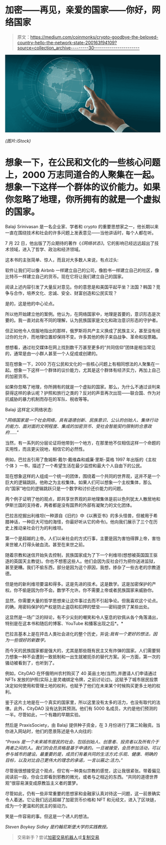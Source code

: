 # 加密——再见，亲爱的国家——你好，网络国家

> 原文：<https://medium.com/coinmonks/crypto-goodbye-the-beloved-country-hello-the-network-state-200163f94109?source=collection_archive---------30----------------------->

![](img/2d1346f02bc7f060ac5f6e276b55e581.png)

*(图片:iStock)*

# 想象一下，在公民和文化的一些核心问题上，2000 万志同道合的人聚集在一起。想象一下这样一个群体的议价能力。如果你忽略了地理，你所拥有的就是一个虚拟的国家。

Balaji Srinivasan 是一名企业家、学者和 crypto 的重要思想家之一，他长期以来一直在围绕技术和社会的许多问题上发表意见——当他讲话时，每个人都在听。

7 月 22 日，他出版了万众期待的著作《*《网络状态》*。它的影响已经远远超出了技术领域，进入了哲学、政治和经济领域。

这本书的主张简单、惊人，而且对大多数人来说，有点过头:

软件让我们可以像 Airbnb 一样建立自己的公司，像脸书一样建立自己的社区，像比特币一样建立自己的货币。现在它将让我们建立自己的国家。

阅读上述内容引发了大量反对意见。你的意思是和美国平起平坐？法国？韩国？竞争与合作，培养文化、忠诚、安全、财富创造和公民实现？

是的，这是他的中心论点。

所以他开始建立他的案例。他认为，在网络国家中，地理是首要的，意识形态是次要的。我一直对此有不同的理解，认为民族国家是文化和政治意识形态的守护者。

但正如他令人信服地指出的那样，俄罗斯将共产主义换成了民族主义，甚至没有经过你的允许，而地理位置却保持不变。许多其他的例子来自战争、革命和投票箱。

想想看，通过社交媒体在网上找到数千万甚至更多的“共同信仰”团体是相当常见的，通常是由一小群人甚至一个人促成或创建的。

现在想象一下，2000 万在公民和文化的一些核心问题上有相同想法的人聚集在一起。想象一下这样一个群体的议价能力，尤其是这个群体有经济实力，再加上自己的加密货币。

如果你忽略了地理，你所拥有的就是一个虚拟的国家。那么，为什么不通过谈判来获得这样的承认呢？护照和旅行之类的？反对的声音再次出现——联合国、作为对抗威胁的暴力机制而存在的军队、税收等等。

Balaji 这样定义网络状态:

"*网络国家是一个社会网络，具有道德创新、民族意识、公认的创始人、集体行动的能力、面对面的文明程度、集成的加密货币、受社会智能契约限制的合意政府……"*

当然，有一系列的分层论证将他带到一个地方，在那里他不仅相信这样一个命题的实用性，而且更尖锐地，相信它的必然性。

例如，巴拉吉引用了詹姆斯·戴尔·戴维森和威廉·里斯-莫格 1997 年出版的《主权个体 》一书，描述了一个希望生活在最少监控和最大个人自由下的公民。

现在想象这样的人组成一个统一的团体，围绕着一个共同的世界观，这并不是一个巨大的逻辑跳跃。他称之为主权集体。如果人们可以想象一个主权集体，那么向“国家”地位的逻辑跳跃只是一个数字和讨价还价能力的问题。

两个例子证明了他的观点，即共享世界观的非地理集体是前以色列犹太人散居地和伊斯兰国的支持者，两者都是没有国界的外部有凝聚力的文化团体。

巴拉吉挖掘出利维坦(一种源自《旧约》中《以赛亚书》的多头怪兽，但被用于希腊神话，一种巨大可怕的海怪，你最好听从它的命令)。他向我们展示了三个在历史上推动亲社会行为的利维坦。

第一个是超越的上帝。人们以亲社会的方式行事，主要是因为害怕得罪上帝，害怕来世被人打得头破血流。甚至在来世之前。

随着宗教和迷信开始失去控制，民族国家成为了下一个利维坦(想想被英国国王驱逐的英国天主教徒)。你也不想惹这些人。他们会因为反社会行为把你送进监狱，甚至更糟。我们不偷东西，部分是因为这个原因，我想，掺杂了一些古老的宗教道德。

但是他的新利维坦要温和得多。这是先进的技术。这是数学。这是加密保护的产权。你不偷是因为你不会。数学不允许。你不需要上帝或者民族国家来威胁你。

显然，你需要大量的哲学思想来让这件事过去而不引起争论。但我喜欢这个论点。的确，用密码保护的产权是防止盗窃和扣押的壁垒——密码提供了某些出处。

这显然是一场广泛的辩论，有不少尖刻的嘲笑和令人窒息的钦佩从各个角落涌出，特别是在这本书和随后的博客、YouTube 和播客出现之后*。*

巴拉吉基本上是在抨击人类社会进化的整个历史，并说:*我有一个更好的想法，因为一些很好的新数学。*

而今天的民族国家都是强大的，尤其是那些既有民主又有炸弹的国家。人们需要努力想象一种不会遭到一致抵制和一出生就被扼杀的替代方案。另一方面，第一次的骚动被看到了，也听到了。

例如，CityDAO 在怀俄明州农村购买了 40 英亩土地(当然),并邀请人们申请通过 NFTs 发放的护照(实际上是灵魂绑定令牌，之前讨论过)。这赋予了城市居民投票决定如何使用和管理土地的权利，也赋予了他们在未来某个时候购买更多土地的权利。

鉴于这片土地是在一个真实的国家里，所以这里没有太多的活力，也没有取代的法律。此外，CityDAO 没有达到其预测。他们有 5000 名成员，大约是他们预测的一半。尽管如此，一个有趣的早期实验。

然后是 PraxisSociety，由 Balaji 提供种子资金，在 3 月份进行了第二轮融资。当你进入网站时，他们的愿景陈述是令人向往的:

*“Praxis 是一个未来城市居民的社会，包括创始人、创意者、投资者以及所有介于两者之间的人。我们的会员资格是基于申请的。一旦被接受，会员参加活动，可以参与城市的建设。最重要的是，成员们有着共同的生活方式:乐观、健康、明确的目标，以及对比自己更伟大的理念的承诺，一言以蔽之:活力。”*

尽管我很想接受这个观点，但它有一种类似宗教的感觉，这让我很紧张。带着偏见阅读前一段，你会立即看到邪教的微光，或者与之相近的东西。“共同的道德世界观”很容易演变成原教旨主义者的噩梦。

尽管如此，仍有一些非常重要的思想家和金融家认真对待这一问题，这一前景确实令人着迷。它让我们远远超越了加密货币价格和 NFT 和元经文，进入了区块链，成为一个更温和的民主的驱动力。

笑是一件容易的事。但这是一个诱人的想法。

*Steven Boykey Sidley 是约翰尼斯堡大学的实践教授。*

> 交易新手？尝试[加密交易机器人](/coinmonks/crypto-trading-bot-c2ffce8acb2a)或[复制交易](/coinmonks/top-10-crypto-copy-trading-platforms-for-beginners-d0c37c7d698c)